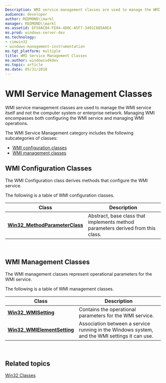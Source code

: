 ```yaml
---
Description: WMI service management classes are used to manage the WMI service itself and not the computer system or enterprise network. Managing WMI encompasses both configuring the WMI service and managing WMI operations.
audience: developer
author: REDMOND\\markl
manager: REDMOND\\markl
ms.assetid: EF58AC04-FE04-4D0C-A5F7-3491C885A0E4
ms.prod: windows-server-dev
ms.technology:
- cimwin32
- windows-management-instrumentation
ms.tgt_platform: multiple
title: WMI Service Management Classes
ms.author: windowssdkdev
ms.topic: article
ms.date: 05/31/2018
---
```


# WMI Service Management Classes

WMI service management classes are used to manage the WMI service itself and not the computer system or enterprise network. Managing WMI encompasses both configuring the WMI service and managing WMI operations.

The WMI Service Management category includes the following subcategories of classes:

-   [WMI configuration classes](#wmi-configuration-classes)
-   [WMI management classes](#wmi-management-classes)

## WMI Configuration Classes

The WMI Configuration class derives methods that configure the WMI service.

The following is a table of WMI configuration classes.



| Class                                                             | Description                                                                     |
|-------------------------------------------------------------------|---------------------------------------------------------------------------------|
| [**Win32\_MethodParameterClass**](win32-methodparameterclass.md) | Abstract, base class that implements method parameters derived from this class. |



 

## WMI Management Classes

The WMI management classes represent operational parameters for the WMI service.

The following is a table of WMI management classes.



| Class                                                       | Description                                                                                   |
|-------------------------------------------------------------|-----------------------------------------------------------------------------------------------|
| [**Win32\_WMISetting**](win32-wmisetting.md)               | Contains the operational parameters for the WMI service.                                      |
| [**Win32\_WMIElementSetting**](win32-wmielementsetting.md) | Association between a service running in the Windows system, and the WMI settings it can use. |



 

## Related topics

<dl> <dt>

[Win32 Classes](https://msdn.microsoft.com/library/Aa394388(v=VS.85).aspx)
</dt> </dl>

 

 



